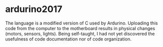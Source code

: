 # ardurino2017
The language is a modified version of C used by Ardurino. Uploading this code from the computer to the motherboard results in physical changes (motors, sensors, lights). Being self-taught, I had not yet discovered the usefulness of code documentation nor of code organization.
